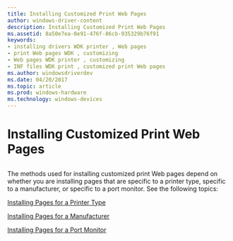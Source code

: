 ```yaml
---
title: Installing Customized Print Web Pages
author: windows-driver-content
description: Installing Customized Print Web Pages
ms.assetid: 8a50e7ea-0e91-476f-86cb-935329b76f91
keywords:
- installing drivers WDK printer , Web pages
- print Web pages WDK , customizing
- Web pages WDK printer , customizing
- INF files WDK print , customized print Web pages
ms.author: windowsdriverdev
ms.date: 04/20/2017
ms.topic: article
ms.prod: windows-hardware
ms.technology: windows-devices
---
```


# Installing Customized Print Web Pages


## <a href="" id="ddk-installing-customized-print-web-pages-gg"></a>


The methods used for installing customized print Web pages depend on whether you are installing pages that are specific to a printer type, specific to a manufacturer, or specific to a port monitor. See the following topics:

[Installing Pages for a Printer Type](installing-pages-for-a-printer-type.md)

[Installing Pages for a Manufacturer](installing-pages-for-a-manufacturer.md)

[Installing Pages for a Port Monitor](installing-pages-for-a-port-monitor.md)

 

 




